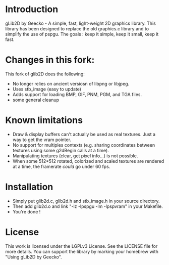 # Introduction

gLib2D by Geecko - A simple, fast, light-weight 2D graphics library.
This library has been designed to replace the old graphics.c library
and to simplify the use of pspgu.
The goals : keep it simple, keep it small, keep it fast.


# Changes in this fork:
This fork of glib2D does the following:

- No longer relies on ancient versiosn of libpng or libjpeg.
- Uses stb_image (easy to update)
- Adds support for loading BMP, GIF, PNM, PGM, and TGA files.
- some general cleanup


# Known limitations

- Draw & display buffers can't actually be used as real textures. Just a way
  to get the vram pointer.
- No support for multiples contexts (e.g. sharing coordinates between
  textures using some g2dBegin calls at a time).
- Manipulating textures (clear, get pixel info...) is not possible.
- When some 512*512 rotated, colorized and scaled textures are rendered
  at a time, the framerate *could* go under 60 fps.


# Installation

- Simply put glib2d.c, glib2d.h and stb_image.h in your source directory.
- Then add glib2d.o and link "-lz -lpspgu -lm -lpspvram"
  in your Makefile.
- You're done !


# License

This work is licensed under the LGPLv3 License.
See the LICENSE file for more details.
You can support the library by marking your homebrew with
"Using gLib2D by Geecko".
